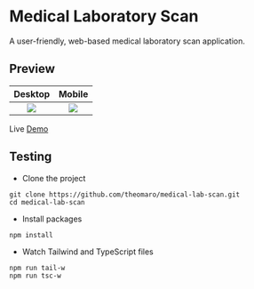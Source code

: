 # Medical Laboratory Scan

A user-friendly, web-based medical laboratory scan application.

## Preview

|          Desktop           |          Mobile           |
| :------------------------: | :-----------------------: |
| ![](./desktop-preview.png) | ![](./mobile-preview.png) |

Live [Demo](https://theomaro.github.io/medical-lab-scan/)

## Testing

- Clone the project

```npm
git clone https://github.com/theomaro/medical-lab-scan.git
cd medical-lab-scan
```

- Install packages

```npm
npm install
```

- Watch Tailwind and TypeScript files

```npm
npm run tail-w
npm run tsc-w
```
